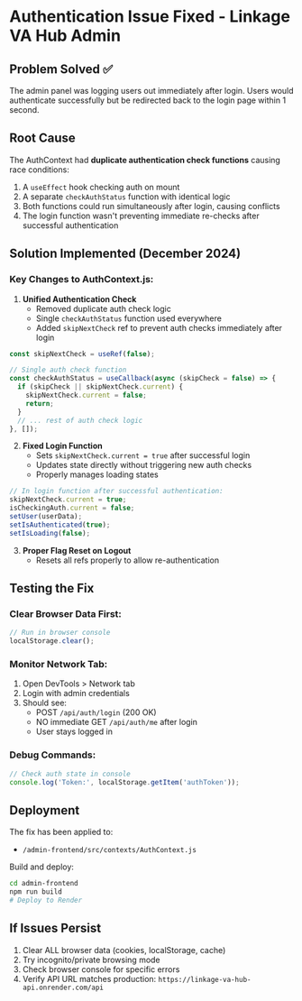 # Authentication Issue Fixed - Linkage VA Hub Admin

## Problem Solved ✅
The admin panel was logging users out immediately after login. Users would authenticate successfully but be redirected back to the login page within 1 second.

## Root Cause
The AuthContext had **duplicate authentication check functions** causing race conditions:
1. A `useEffect` hook checking auth on mount
2. A separate `checkAuthStatus` function with identical logic
3. Both functions could run simultaneously after login, causing conflicts
4. The login function wasn't preventing immediate re-checks after successful authentication

## Solution Implemented (December 2024)

### Key Changes to AuthContext.js:

1. **Unified Authentication Check**
   - Removed duplicate auth check logic
   - Single `checkAuthStatus` function used everywhere
   - Added `skipNextCheck` ref to prevent auth checks immediately after login

```javascript
const skipNextCheck = useRef(false);

// Single auth check function
const checkAuthStatus = useCallback(async (skipCheck = false) => {
  if (skipCheck || skipNextCheck.current) {
    skipNextCheck.current = false;
    return;
  }
  // ... rest of auth check logic
}, []);
```

2. **Fixed Login Function**
   - Sets `skipNextCheck.current = true` after successful login
   - Updates state directly without triggering new auth checks
   - Properly manages loading states

```javascript
// In login function after successful authentication:
skipNextCheck.current = true;
isCheckingAuth.current = false;
setUser(userData);
setIsAuthenticated(true);
setIsLoading(false);
```

3. **Proper Flag Reset on Logout**
   - Resets all refs properly to allow re-authentication

## Testing the Fix

### Clear Browser Data First:
```javascript
// Run in browser console
localStorage.clear();
```

### Monitor Network Tab:
1. Open DevTools > Network tab
2. Login with admin credentials
3. Should see:
   - POST `/api/auth/login` (200 OK)
   - NO immediate GET `/api/auth/me` after login
   - User stays logged in

### Debug Commands:
```javascript
// Check auth state in console
console.log('Token:', localStorage.getItem('authToken'));
```

## Deployment
The fix has been applied to:
- `/admin-frontend/src/contexts/AuthContext.js`

Build and deploy:
```bash
cd admin-frontend
npm run build
# Deploy to Render
```

## If Issues Persist
1. Clear ALL browser data (cookies, localStorage, cache)
2. Try incognito/private browsing mode
3. Check browser console for specific errors
4. Verify API URL matches production: `https://linkage-va-hub-api.onrender.com/api`
